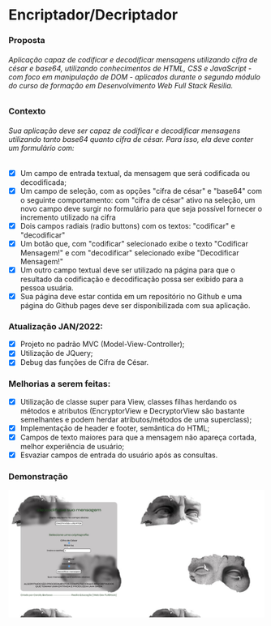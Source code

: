 # Encriptador/Decriptador  

### Proposta
###### Aplicação capaz de codificar e decodificar mensagens utilizando cifra de césar e base64, utilizando conhecimentos de HTML, CSS e JavaScript - com foco em manipulação de DOM - aplicados durante o segundo módulo do curso de formação em Desenvolvimento Web Full Stack Resilia.

### Contexto
###### Sua aplicação deve ser capaz de codificar e decodificar mensagens utilizando tanto base64 quanto cifra de césar. Para isso, ela deve conter um formulário com:
- [x] Um campo de entrada textual, da mensagem que será codificada ou decodificada;
- [x] Um campo de seleção, com as opções "cifra de césar" e "base64" com o seguinte comportamento: com "cifra de césar" ativo na seleção, um novo campo deve surgir no formulário para que seja possível fornecer o incremento utilizado na cifra
- [x] Dois campos radiais (radio buttons) com os textos: "codificar" e "decodificar"
- [x] Um botão que, com "codificar" selecionado exibe o texto "Codificar Mensagem!" e com "decodificar" selecionado exibe "Decodificar Mensagem!"
- [x] Um outro campo textual deve ser utilizado na página para que o resultado da codificação e decodificação possa ser exibido para a pessoa usuária.
- [x] Sua página deve estar contida em um repositório no Github e uma página do Github pages deve ser disponibilizada com sua aplicação.

### Atualização JAN/2022:

- [x] Projeto no padrão MVC (Model-View-Controller);
- [x] Utilização de JQuery;
- [x] Debug das funções de Cifra de César.

### Melhorias a serem feitas:

- [x] Utilização de classe super para View, classes filhas herdando os métodos e atributos (EncryptorView e DecryptorView são bastante semelhantes e podem herdar atributos/métodos de uma superclass);
- [x] Implementação de header e footer, semântica do HTML;
- [x] Campos de texto maiores para que a mensagem não apareça cortada, melhor experiência de usuário;
- [x] Esvaziar campos de entrada do usuário após as consultas.

### Demonstração
![Image](./src/assets/images/demo.JPG)
